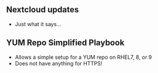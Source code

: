 ## Nextcloud updates

  - Just what it says...
  
## YUM Repo Simplified Playbook

  - Allows a simple setup for a YUM repo on RHEL7, 8, or 9
  - Does not have anything for HTTPS!
